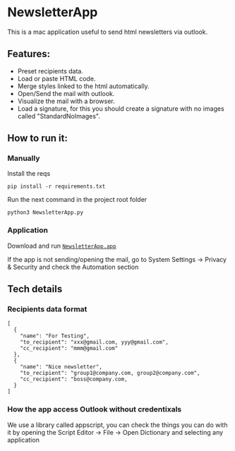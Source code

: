 # NewsletterApp

This is a mac application useful to send html newsletters via outlook.

## Features:

- Preset recipients data.
- Load or paste HTML code.
- Merge styles linked to the html automatically.
- Open/Send the mail with outlook.
- Visualize the mail with a browser.
- Load a signature, for this you should create a signature with no images called "StandardNoImages".

## How to run it:

### Manually

Install the reqs

```
pip install -r requirements.txt
```

Run the next command in the project root folder

```
python3 NewsletterApp.py
```

### Application

Download and run [```NewsletterApp.app```](https://download-directory.github.io/?url=https%3A%2F%2Fgithub.com%2Fmadri308%2FNewsletterApp%2Ftree%2Fmain%2FNewsletterApp.app)

If the app is not sending/opening the mail, go to System Settings -> Privacy & Security and check the Automation section

## Tech details

### Recipients data format

```
[
  {
    "name": "For Testing",
    "to_recipient": "xxx@gmail.com, yyy@gmail.com",
    "cc_recipient": "mmm@gmail.com"
  },
  {
    "name": "Nice newsletter",
    "to_recipient": "group1@company.com, group2@company.com",
    "cc_recipient": "boss@company.com,
  }
]
```

### How the app access Outlook without credentixals

We use a library called appscript, you can check the things you can do with it by opening the Script Editor -> File -> Open Dictionary and selecting any application